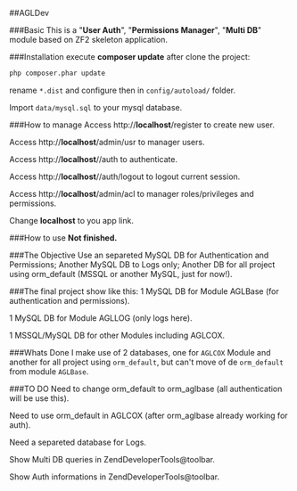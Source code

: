 ##AGLDev

###Basic
This is a "<b>User Auth</b>", "<b>Permissions Manager</b>", "<b>Multi DB</b>" module based on ZF2 skeleton application.

###Installation
execute <b>composer update</b> after clone the project:
```sh
php composer.phar update
```

rename `*.dist` and configure then in `config/autoload/` folder.

Import `data/mysql.sql` to your mysql database.

###How to manage
Access http://<b>localhost</b>/register to create new user.

Access http://<b>localhost</b>/admin/usr to manager users.

Access http://<b>localhost</b>//auth to authenticate.

Access http://<b>localhost</b>//auth/logout to logout current session.

Access http://<b>localhost</b>/admin/acl to manager roles/privileges and permissions.

Change <b>localhost</b> to you app link.

###How to use
<b>Not finished.</b>

###The Objective
Use an separeted MySQL DB for Authentication and Permissions;
Another MySQL DB to Logs only;
Another DB for all project using orm_default (MSSQL or another MySQL, just for now!).

###The final project show like this:
1 MySQL DB for Module AGLBase (for authentication and permissions).

1 MySQL DB for Module AGLLOG (only logs here).

1 MSSQL/MySQL DB for other Modules including AGLCOX.


###Whats Done
I make use of 2 databases, one for `AGLCOX` Module and another for all project using `orm_default`, but can't move of de `orm_default` from module `AGLBase`.

###TO DO
Need to change orm_default to orm_aglbase (all authentication will be use this).

Need to use orm_default in AGLCOX (after orm_aglbase already working for auth).

Need a separeted database for Logs.

Show Multi DB queries in ZendDeveloperTools@toolbar.

Show Auth informations in ZendDeveloperTools@toolbar.

